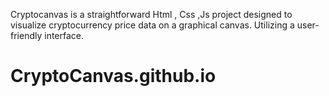 Cryptocanvas is a straightforward Html , Css ,Js project designed to visualize cryptocurrency price data on a graphical canvas. Utilizing a user-friendly interface.

# CryptoCanvas.github.io

